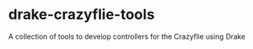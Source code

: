 drake-crazyflie-tools
=====================

A collection of tools to develop controllers for the Crazyflie using Drake
